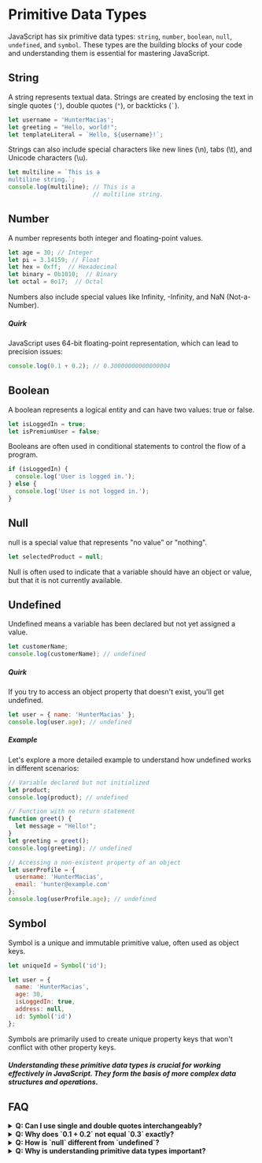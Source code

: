 # Primitive Data Types

JavaScript has six primitive data types: `string`, `number`, `boolean`, `null`, `undefined`, and `symbol`. These types are the building blocks of your code and understanding them is essential for mastering JavaScript.

## String

A string represents textual data. Strings are created by enclosing the text in single quotes (`'`), double quotes (`"`), or backticks (`` ` ``).

```js filename="strings.js" copy
let username = 'HunterMacias';
let greeting = "Hello, world!";
let templateLiteral = `Hello, ${username}!`;
```
Strings can also include special characters like new lines (\n), tabs (\t), and Unicode characters (\u).
```js filename="strings.js" copy
let multiline = `This is a
multiline string.`;
console.log(multiline); // This is a
                        // multiline string.

```


## Number
A number represents both integer and floating-point values.

```js filename="number.js" copy
let age = 30; // Integer
let pi = 3.14159; // Float
let hex = 0xff;  // Hexadecimal
let binary = 0b1010;  // Binary
let octal = 0o17;  // Octal
```
Numbers also include special values like Infinity, -Infinity, and NaN (Not-a-Number).


##### Quirk
JavaScript uses 64-bit floating-point representation, which can lead to precision issues:
```js filename="number-quirks.js" copy
console.log(0.1 + 0.2); // 0.30000000000000004
```

## Boolean
A boolean represents a logical entity and can have two values: true or false.

```js filename="booleans.js" copy
let isLoggedIn = true;
let isPremiumUser = false;
```
Booleans are often used in conditional statements to control the flow of a program.
```js filename="booleans.js" copy
if (isLoggedIn) {
  console.log('User is logged in.');
} else {
  console.log('User is not logged in.');
}
```



## Null
null is a special value that represents "no value" or "nothing".
```js filename="null.js" copy
let selectedProduct = null;
```

Null is often used to indicate that a variable should have an object or value, but that it is not currently available.

## Undefined
Undefined means a variable has been declared but not yet assigned a value.
```js filename="undefined.js" copy
let customerName;
console.log(customerName); // undefined
```

##### Quirk
If you try to access an object property that doesn't exist, you'll get undefined.
```js filename="undefined.js" copy
let user = { name: 'HunterMacias' };
console.log(user.age); // undefined
```
##### Example
Let's explore a more detailed example to understand how undefined works in different scenarios:
```js filename="undefined.js" copy
// Variable declared but not initialized
let product;
console.log(product); // undefined

// Function with no return statement
function greet() {
  let message = "Hello!";
}
let greeting = greet();
console.log(greeting); // undefined

// Accessing a non-existent property of an object
let userProfile = {
  username: 'HunterMacias',
  email: 'hunter@example.com'
};
console.log(userProfile.age); // undefined

```

## Symbol
Symbol is a unique and immutable primitive value, often used as object keys.
```js filename="undefined.js" copy
let uniqueId = Symbol('id');

let user = {
  name: 'HunterMacias',
  age: 30,
  isLoggedIn: true,
  address: null,
  id: Symbol('id')
};
```
Symbols are primarily used to create unique property keys that won't conflict with other property keys.

##### Understanding these primitive data types is crucial for working effectively in JavaScript. They form the basis of more complex data structures and operations.


## FAQ

<details>
  <summary><strong>Q: Can I use single and double quotes interchangeably?</strong></summary>
  <p><strong>A:</strong> Yes, but be consistent to avoid confusion. Backticks are useful for template literals and multi-line strings.</p>
</details>

<details>
  <summary><strong>Q: Why does `0.1 + 0.2` not equal `0.3` exactly?</strong></summary>
  <p><strong>A:</strong> This is due to the way JavaScript handles floating-point arithmetic. It's a common issue with many programming languages that use binary floating-point numbers.</p>
</details>

<details>
  <summary><strong>Q: How is `null` different from `undefined`?</strong></summary>
  <p><strong>A:</strong> `null` is an assignment value that means "no value" or "nothing", while `undefined` means a variable has been declared but not yet assigned a value.</p>
</details>

<details>
  <summary><strong>Q: Why is understanding primitive data types important?</strong></summary>
  <p><strong>A:</strong> Knowing how these data types work helps you write more efficient and bug-free code. Each type has specific properties and behaviors that can impact how your programs run.</p>
</details>